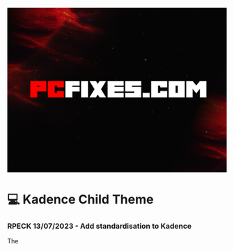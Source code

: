 ![PCFixes.com Kadence Child Theme](screenshot.png)

# 💻 Kadence Child Theme
### RPECK 13/07/2023 - Add standardisation to Kadence

The 